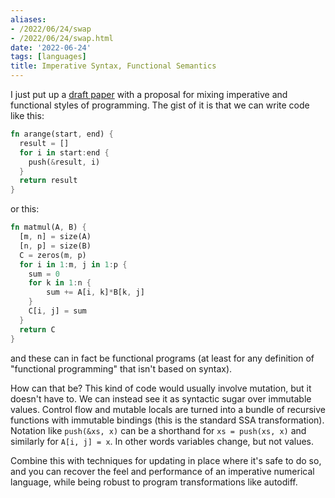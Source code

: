```yaml
---
aliases:
- /2022/06/24/swap
- /2022/06/24/swap.html
date: '2022-06-24'
tags: [languages]
title: Imperative Syntax, Functional Semantics
---
```


I just put up a [draft paper](https://arxiv.org/abs/2206.11192) with a proposal for mixing imperative and functional styles of programming. The gist of it is that we can write code like this:

```rust
fn arange(start, end) {
  result = []
  for i in start:end {
    push(&result, i)
  }
  return result
}
```

or this:

```rust
fn matmul(A, B) {
  [m, n] = size(A)
  [n, p] = size(B)
  C = zeros(m, p)
  for i in 1:m, j in 1:p {
    sum = 0
    for k in 1:n {
        sum += A[i, k]*B[k, j]
    }
    C[i, j] = sum
  }
  return C
}
```

and these can in fact be functional programs (at least for any definition of "functional programming" that isn't based on syntax).

How can that be? This kind of code would usually involve mutation, but it doesn't have to. We can instead see it as syntactic sugar over immutable values. Control flow and mutable locals are turned into a bundle of recursive functions with immutable bindings (this is the standard SSA transformation). Notation like `push(&xs, x)` can be a shorthand for `xs = push(xs, x)` and similarly for `A[i, j] = x`. In other words variables change, but not values.

Combine this with techniques for updating in place where it's safe to do so, and you can recover the feel and performance of an imperative numerical language, while being robust to program transformations like autodiff.
